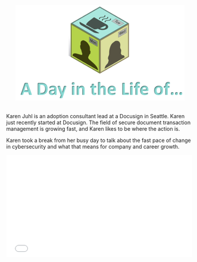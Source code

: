 <figure class="snippetimg" style="margin: 0 auto;width:90%">
  <img src=".guides/img/DILOIntro.PNG">
  </figure>
  
<br>Karen Juhl is an adoption consultant lead at a Docusign in Seattle.  Karen just recently started at Docusign. The field of secure document transaction management is growing fast, and Karen likes to be where the action is.

Karen took a break from her busy day to talk about the fast pace of change in cybersecurity and what that means for company and career growth. 
<div>
  <iframe src="//player.vimeo.com/video/236658045" width="500" height="275" frameborder="0" webkitallowfullscreen mozallowfullscreen allowfullscreen></iframe>
</div>
